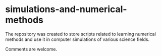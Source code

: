 # simulations-and-numerical-methods
The repository was created to store scripts related to learning numerical methods and use it in computer simulations of various science fields.

Comments are welcome.
